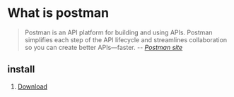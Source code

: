 # What is postman


> Postman is an API platform for building and using APIs.
> Postman simplifies each step of the API lifecycle and streamlines collaboration so you can create better APIs—faster.
> -- *[Postman site](https://www.postman.com)*

## install

1. [Download](https://www.postman.com/downloads/)